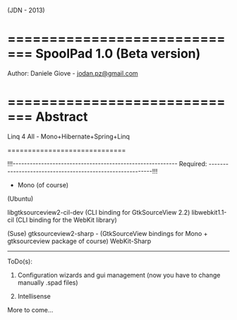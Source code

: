 
(JDN - 2013)

=============================
SpoolPad 1.0 (Beta version)
=============================

Author: Daniele Giove - jodan.pz@gmail.com

=============================
Abstract 
=============================

Linq 4 All - Mono+Hibernate+Spring+Linq

=============================

!!!----------------------------------------------------------
Required:
----------------------------------------------------------!!!

- Mono (of course)

 (Ubuntu)  
 
  libgtksourceview2-cil-dev  (CLI binding for GtkSourceView 2.2)
  libwebkit1.1-cil 		     (CLI binding for the WebKit library)
  
 (Suse)
  gtksourceview2-sharp - (GtkSourceView bindings for Mono + gtksourceview package of course)
  WebKit-Sharp

--------------------------------------------------------------

ToDo(s):

1) Configuration wizards and gui management (now you have to change manually .spad files)

2) Intellisense

More to come...